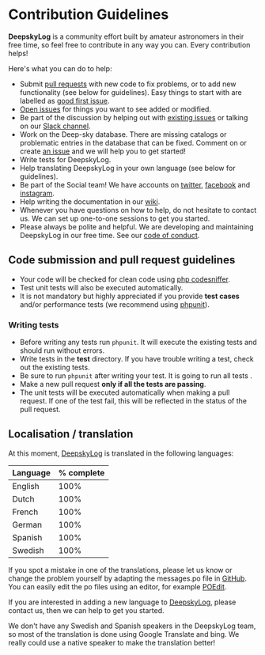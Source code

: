 # Contribution Guidelines

**DeepskyLog** is a community effort built by amateur astronomers in their free time, so feel free to contribute in any
way you can. Every contribution helps!

Here's what you can do to help:

+ Submit [pull requests](https://github.com/DeepskyLog/DeepskyLog/pulls) with new code to fix problems, or to add new
  functionality (see below for guidelines). Easy things to start with are labelled
  as [good first issue](https://github.com/DeepskyLog/DeepskyLog/labels/good%20first%20issue).
+ [Open issues](https://github.com/DeepskyLog/DeepskyLog/issues/new/choose) for things you want to see added or
  modified.
+ Be part of the discussion by helping out with [existing issues](https://github.com/DeepskyLog/DeepskyLog/issues) or
  talking on our [Slack channel](https://deepskylog.slack.com/).
+ Work on the Deep-sky database. There are missing catalogs or problematic entries in the database that can be fixed.
  Comment on or create [an issue](https://github.com/DeepskyLog/DeepskyLog/issues) and we will help you to get started!
+ Write tests for DeepskyLog.
+ Help translating DeepskyLog in your own language (see below for guidelines).
+ Be part of the Social team! We have accounts
  on [twitter](https://twitter.com/deepskylog), [facebook](https://www.facebook.com/deepskylog)
  and [instagram](https://www.instagram.com/deepskylog.be/).
+ Help writing the documentation in our [wiki](https://github.com/DeepskyLog/DeepskyLog/wiki/Manual).
+ Whenever you have questions on how to help, do not hesitate to contact us. We can set up one-to-one sessions to get
  you started.
+ Please always be polite and helpful. We are developing and maintaining DeepskyLog in our free time. See
  our [code of conduct](CODE_OF_CONDUCT.md).

## Code submission and pull request guidelines

+ Your code will be checked for clean code using [php codesniffer](https://github.com/squizlabs/PHP_CodeSniffer).
+ Test unit tests will also be executed automatically.
+ It is not mandatory but highly appreciated if you provide **test cases** and/or performance tests (we recommend
  using [phpunit](https://phpunit.de/)).

### Writing tests

+ Before writing any tests run `phpunit`. It will execute the existing tests and should run without errors.
+ Write tests in the **test** directory. If you have trouble writing a test, check out the existing tests.
+ Be sure to run `phpunit` after writing your test. It is going to run all tests .
+ Make a new pull request **only if all the tests are passing**.
+ The unit tests will be executed automatically when making a pull request. If one of the test fail, this will be
  reflected in the status of the pull request.

## Localisation / translation

At this moment, [DeepskyLog](https://www.deepskylog.org/) is translated in the following languages:

| Language | % complete |
|----------|------------|
| English  | 100%       |
| Dutch    | 100%       |
| French   | 100%       |
| German   | 100%       |
| Spanish  | 100%       |
| Swedish  | 100%       |

If you spot a mistake in one of the translations, please let us know or change the problem yourself by adapting the
messages.po file in [GitHub](https://github.com/DeepskyLog/DeepskyLog/tree/master/resources/lang/i18n/). You can easily
edit the po files using an editor, for example [POEdit](https://poedit.net/).

If you are interested in adding a new language to [DeepskyLog](https://www.deepskylog.org), please contact us, then we
can help to get you started.

We don't have any Swedish and Spanish speakers in the DeepskyLog team, so most of the translation is done using Google
Translate and bing. We really could use a native speaker to make the translation better!
